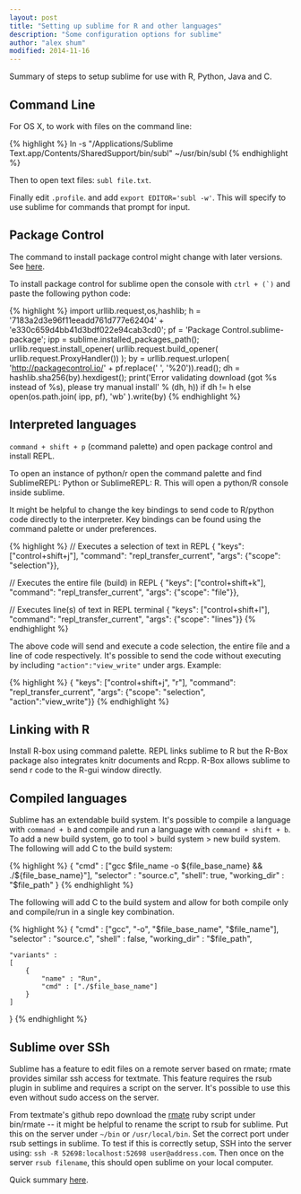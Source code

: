 ```yaml
---
layout: post
title: "Setting up sublime for R and other languages"
description: "Some configuration options for sublime"
author: "alex shum"
modified: 2014-11-16
---
```


Summary of steps to setup sublime for use with R, Python, Java and C.

Command Line
------------
For OS X, to work with files on the command line:

{% highlight %}
ln -s "/Applications/Sublime Text.app/Contents/SharedSupport/bin/subl" ~/usr/bin/subl
{% endhighlight %}

Then to open text files: ```subl file.txt```.

Finally edit ```.profile```.  and add ```export EDITOR='subl -w'```.  This will specify to use sublime for commands that prompt for input.

Package Control
---------------
The command to install package control might change with later versions.  See [here](https://sublime.wbond.net/installation#Simple).

To install package control for sublime open the console with ``ctrl + (`)`` and paste the following python code:


{% highlight %}
import urllib.request,os,hashlib; h = '7183a2d3e96f11eeadd761d777e62404' + 'e330c659d4bb41d3bdf022e94cab3cd0'; pf = 'Package Control.sublime-package'; ipp = sublime.installed_packages_path(); urllib.request.install_opener( urllib.request.build_opener( urllib.request.ProxyHandler()) ); by = urllib.request.urlopen( 'http://packagecontrol.io/' + pf.replace(' ', '%20')).read(); dh = hashlib.sha256(by).hexdigest(); print('Error validating download (got %s instead of %s), please try manual install' % (dh, h)) if dh != h else open(os.path.join( ipp, pf), 'wb' ).write(by)
{% endhighlight %}

Interpreted languages
---------------------------
```command + shift + p``` (command palette) and open package control and install REPL.  

To open an instance of python/r open the command palette and find SublimeREPL: Python or SublimeREPL: R.  This will open a python/R console inside sublime.

It might be helpful to change the key bindings to send code to R/python code directly to the interpreter.  Key bindings can be found using the command palette or under preferences.  

{% highlight %}
// Executes a selection of text in REPL
{ "keys": ["control+shift+j"], "command": "repl_transfer_current", "args": {"scope": "selection"}},

// Executes the entire file (build) in REPL
{ "keys": ["control+shift+k"], "command": "repl_transfer_current", "args": {"scope": "file"}},
   
// Executes line(s) of text in REPL terminal
{ "keys": ["control+shift+l"], "command": "repl_transfer_current", "args": {"scope": "lines"}}
{% endhighlight %}

The above code will send and execute a code selection, the entire file and a line of code respectively.  It's possible to send the code without executing by including ```"action":"view_write"``` under args.  Example:

{% highlight %}
{ "keys": ["control+shift+j", "r"], "command": "repl_transfer_current", "args": {"scope": "selection", "action":"view_write"}}
{% endhighlight %}

Linking with R
--------------
Install R-box using command palette.  REPL links sublime to R but the R-Box package also integrates knitr documents and Rcpp.  R-Box allows sublime to send r code to the R-gui window directly.

Compiled languages
------------------
Sublime has an extendable build system.  It's possible to compile a language with ```command + b``` and compile and run a language with ```command + shift + b```.  To add a new build system, go to tool > build system > new build system.  The following will add C to the build system:

{% highlight %}
{
  "cmd" : ["gcc $file_name -o ${file_base_name} && ./${file_base_name}"],
	"selector" : "source.c",
	"shell": true,
	"working_dir" : "$file_path"
}
{% endhighlight %}

The following will add C to the build system and allow for both compile only and compile/run in a single key combination.

{% highlight %}
{
  "cmd" : ["gcc", "-o", "$file_base_name", "$file_name"],
	"selector" : "source.c",
	"shell" : false,
	"working_dir" : "$file_path",

	"variants" :
	[
		{
			"name" : "Run",
			"cmd" : ["./$file_base_name"]
		}
	]
}
{% endhighlight %}

Sublime over SSh
----------------
Sublime has a feature to edit files on a remote server based on rmate; rmate provides similar ssh access for textmate.  This feature requires the rsub plugin in sublime and requires a script on the server.  It's possible to use this even without sudo access on the server.  

From textmate's github repo download the [rmate](https://github.com/textmate/rmate) ruby script under bin/rmate -- it might be helpful to rename the script to rsub for sublime.  Put this on the server under ```~/bin``` or ```/usr/local/bin```.  Set the correct port under rsub settings in sublime.  To test if this is correctly setup, SSH into the server using: ```ssh -R 52698:localhost:52698 user@address.com```.  Then once on the server ```rsub filename```, this should open sublime on your local computer.

Quick summary [here](http://erniemiller.org/2011/12/12/textmate-2-rmate-awesome/).
